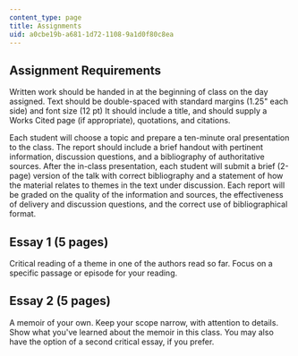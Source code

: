 ```yaml
---
content_type: page
title: Assignments
uid: a0cbe19b-a681-1d72-1108-9a1d0f80c8ea
---
```


Assignment Requirements
-----------------------

Written work should be handed in at the beginning of class on the day assigned. Text should be double-spaced with standard margins (1.25" each side) and font size (12 pt) It should include a title, and should supply a Works Cited page (if appropriate), quotations, and citations.

Each student will choose a topic and prepare a ten-minute oral presentation to the class. The report should include a brief handout with pertinent information, discussion questions, and a bibliography of authoritative sources. After the in-class presentation, each student will submit a brief (2-page) version of the talk with correct bibliography and a statement of how the material relates to themes in the text under discussion. Each report will be graded on the quality of the information and sources, the effectiveness of delivery and discussion questions, and the correct use of bibliographical format.

Essay 1 (5 pages)
-----------------

Critical reading of a theme in one of the authors read so far. Focus on a specific passage or episode for your reading.

Essay 2 (5 pages)
-----------------

A memoir of your own. Keep your scope narrow, with attention to details. Show what you've learned about the memoir in this class. You may also have the option of a second critical essay, if you prefer.